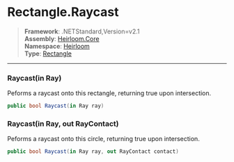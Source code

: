 # Rectangle.Raycast

> **Framework**: .NETStandard,Version=v2.1  
> **Assembly**: [Heirloom.Core][0]  
> **Namespace**: [Heirloom][0]  
> **Type**: [Rectangle][1]

--------------------------------------------------------------------------------

### Raycast(in Ray)

Peforms a raycast onto this rectangle, returning true upon intersection.

```cs
public bool Raycast(in Ray ray)
```

### Raycast(in Ray, out RayContact)

Peforms a raycast onto this circle, returning true upon intersection.

```cs
public bool Raycast(in Ray ray, out RayContact contact)
```

[0]: ../Heirloom.Core.md
[1]: Heirloom.Rectangle.md
